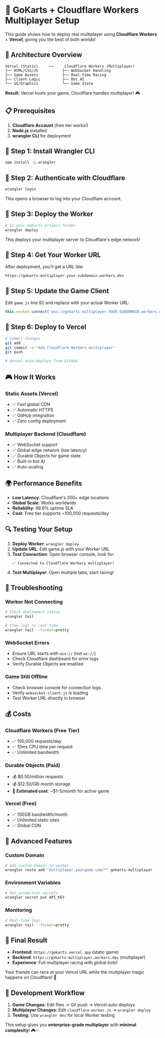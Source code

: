 # 🚀 GoKarts + Cloudflare Workers Multiplayer Setup

This guide shows how to deploy real multiplayer using **Cloudflare Workers** + **Vercel**, giving you the best of both worlds!

## 🎯 Architecture Overview

```
Vercel (Static)     ←→     Cloudflare Workers (Multiplayer)
├── HTML/CSS/JS           ├── WebSocket Handling  
├── Game Assets           ├── Real-time Racing
├── Client Logic          ├── Bot AI
└── UI/Graphics           └── Game State
```

**Result**: Vercel hosts your game, Cloudflare handles multiplayer! 🎮

## 📋 Prerequisites

1. **Cloudflare Account** (free tier works!)
2. **Node.js** installed
3. **wrangler CLI** for deployment

## 🔧 Step 1: Install Wrangler CLI

```bash
npm install -g wrangler
```

## 🔧 Step 2: Authenticate with Cloudflare

```bash
wrangler login
```

This opens a browser to log into your Cloudflare account.

## 🔧 Step 3: Deploy the Worker

```bash
# In your GoKarts project folder
wrangler deploy
```

This deploys your multiplayer server to Cloudflare's edge network!

## 🔧 Step 4: Get Your Worker URL

After deployment, you'll get a URL like:
```
https://gokarts-multiplayer.your-subdomain.workers.dev
```

## 🔧 Step 5: Update the Game Client

Edit `game.js` line 92 and replace with your actual Worker URL:

```javascript
this.socket.connect('wss://gokarts-multiplayer.YOUR-SUBDOMAIN.workers.dev');
```

## 🔧 Step 6: Deploy to Vercel

```bash
# Commit changes
git add .
git commit -m "Add Cloudflare Workers multiplayer"
git push

# Vercel auto-deploys from GitHub
```

## 🎮 How It Works

### **Static Assets (Vercel)**
- ✅ Fast global CDN
- ✅ Automatic HTTPS
- ✅ GitHub integration
- ✅ Zero config deployment

### **Multiplayer Backend (Cloudflare)**
- ✅ WebSocket support
- ✅ Global edge network (low latency)
- ✅ Durable Objects for game state
- ✅ Built-in bot AI
- ✅ Auto-scaling

## 🌍 Performance Benefits

- **Low Latency**: Cloudflare's 200+ edge locations
- **Global Scale**: Works worldwide
- **Reliability**: 99.9% uptime SLA
- **Cost**: Free tier supports ~100,000 requests/day

## 🔍 Testing Your Setup

1. **Deploy Worker**: `wrangler deploy`
2. **Update URL**: Edit game.js with your Worker URL
3. **Test Connection**: Open browser console, look for:
   ```
   ✅ Connected to Cloudflare Workers multiplayer!
   ```
4. **Test Multiplayer**: Open multiple tabs, start racing!

## 🐛 Troubleshooting

### Worker Not Connecting
```bash
# Check deployment status
wrangler tail

# View logs in real-time
wrangler tail --format=pretty
```

### WebSocket Errors
- Ensure URL starts with `wss://` (not `ws://`)
- Check Cloudflare dashboard for error logs
- Verify Durable Objects are enabled

### Game Still Offline
- Check browser console for connection logs
- Verify `websocket-client.js` is loading
- Test Worker URL directly in browser

## 💰 Costs

### **Cloudflare Workers (Free Tier)**
- ✅ 100,000 requests/day
- ✅ 10ms CPU time per request
- ✅ Unlimited bandwidth

### **Durable Objects (Paid)**
- 💰 $0.50/million requests
- 💰 $12.50/GB-month storage
- 🎯 **Estimated cost**: ~$1-5/month for active game

### **Vercel (Free)**
- ✅ 100GB bandwidth/month
- ✅ Unlimited static sites
- ✅ Global CDN

## 🚀 Advanced Features

### Custom Domain
```bash
# Add custom domain to worker
wrangler route add "multiplayer.yourgame.com/*" gokarts-multiplayer
```

### Environment Variables
```bash
# Set production secrets
wrangler secret put API_KEY
```

### Monitoring
```bash
# Real-time logs
wrangler tail --format=pretty
```

## 🎯 Final Result

- **Frontend**: `https://gokarts.vercel.app` (static game)
- **Backend**: `https://gokarts-multiplayer.workers.dev` (multiplayer)
- **Experience**: Full multiplayer racing with global bots!

Your friends can race at your Vercel URL while the multiplayer magic happens on Cloudflare! 🏁

## 🔄 Development Workflow

1. **Game Changes**: Edit files → Git push → Vercel auto-deploys
2. **Multiplayer Changes**: Edit `cloudflare-worker.js` → `wrangler deploy`
3. **Testing**: Use `wrangler dev` for local Worker testing

This setup gives you **enterprise-grade multiplayer** with **minimal complexity**! 🎮✨